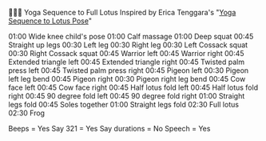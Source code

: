 🧘🏽‍♂️ Yoga Sequence to Full Lotus
Inspired by Erica Tenggara's "[Yoga Sequence to Lotus Pose](https://www.instagram.com/p/BGeEB-fqNvj)"

01:00  Wide knee child's pose
01:00 Calf massage
01:00 Deep squat
00:45 Straight up legs
00:30 Left leg
00:30 Right leg
00:30 Left Cossack squat
00:30 Right Cossack squat
00:45 Warrior left
00:45 Warrior right
00:45 Extended triangle left
00:45 Extended triangle right
00:45 Twisted palm press left
00:45 Twisted palm press right
00:45 Pigeon left
00:30 Pigeon left leg bend
00:45 Pigeon right
00:30 Pigeon right leg bend
00:45 Cow face left
00:45 Cow face right
00:45 Half lotus fold left
00:45 Half lotus fold right
00:45 90 degree fold left
00:45 90 degree fold right
01:00 Straight legs fold
00:45 Soles together
01:00 Straight legs fold
02:30 Full lotus
02:30 Frog

Beeps = Yes
Say 321 = Yes
Say durations = No
Speech = Yes
